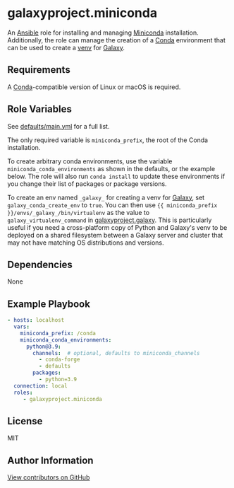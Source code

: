 galaxyproject.miniconda
=======================

An [Ansible][ansible] role for installing and managing [Miniconda][miniconda] installation. Additionally, the role can
manage the creation of a [Conda][conda] environment that can be used to create a [venv][venv] for [Galaxy][galaxy].

[ansible]: https://www.ansible.com/
[miniconda]: https://docs.conda.io/en/latest/miniconda.html
[conda]: https://docs.conda.io/en/latest/
[venv]: https://docs.python.org/3/tutorial/venv.html
[galaxy]: https://galaxyproject.org/

Requirements
------------

A [Conda][conda]-compatible version of Linux or macOS is required.

Role Variables
--------------

See [defaults/main.yml](defaults/main.yml) for a full list.

The only required variable is `miniconda_prefix`, the root of the Conda installation.

To create arbitrary conda environments, use the variable `miniconda_conda_environments` as shown in the defaults, or the
example below. The role will also run `conda install` to update these environments if you change their list of packages
or package versions.

To create an env named `_galaxy_` for creating a venv for [Galaxy][galaxy], set `galaxy_conda_create_env` to `true`. You
can then use `{{ miniconda_prefix }}/envs/_galaxy_/bin/virtualenv` as the value to `galaxy_virtualenv_command` in
[galaxyproject.galaxy][galaxy-role]. This is particularly useful if you need a cross-platform copy of Python and
Galaxy's venv to be deployed on a shared filesystem between a Galaxy server and cluster that may not have matching OS
distributions and versions.

[galaxy-role]: https://github.com/galaxyproject/ansible-galaxy

Dependencies
------------

None

Example Playbook
----------------

```yaml
- hosts: localhost
  vars:
    miniconda_prefix: /conda
    miniconda_conda_environments:
      python@3.9:
        channels:  # optional, defaults to miniconda_channels
          - conda-forge
          - defaults
        packages:
          - python=3.9
  connection: local
  roles:
     - galaxyproject.miniconda
```

License
-------

MIT

Author Information
------------------

[View contributors on GitHub](https://github.com/galaxyproject/ansible-miniconda/graphs/contributors)
